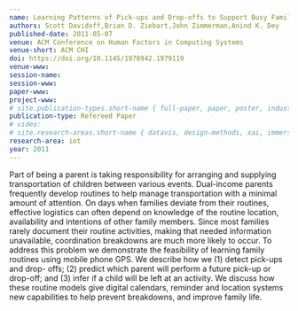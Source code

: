 ```yaml
---
name: Learning Patterns of Pick-ups and Drop-offs to Support Busy Family Coordination
authors: Scott Davidoff,Brian D. Ziebart,John Zimmerman,Anind K. Dey
published-date: 2011-05-07
venue: ACM Conference on Human Factors in Computing Systems
venue-short: ACM CHI
doi: https://doi.org/10.1145/1978942.1979119
venue-www: 
session-name: 
session-www: 
paper-www: 
project-www: 
# site.publication-types.short-name { full-paper, paper, poster, industry }
publication-type: Refereed Paper
# video: 
# site.research-areas.short-name { datavis, design-methods, xai, immersion, ops }
research-area: iot
year: 2011
---
```

Part of being a parent is taking responsibility for arranging and supplying transportation of children between various events. Dual-income parents frequently develop routines to help manage transportation with a minimal amount of attention. On days when families deviate from their routines, effective logistics can often depend on knowledge of the routine location, availability and intentions of other family members. Since most families rarely document their routine activities, making that needed information unavailable, coordination breakdowns are much more likely to occur. To address this problem we demonstrate the feasibility of learning family routines using mobile phone GPS. We describe how we (1) detect pick-ups and drop- offs; (2) predict which parent will perform a future pick-up or drop-off; and (3) infer if a child will be left at an activity. We discuss how these routine models give digital calendars, reminder and location systems new capabilities to help prevent breakdowns, and improve family life.